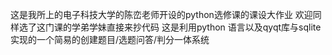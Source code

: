 这是我所上的电子科技大学的陈峦老师开设的python选修课的课设大作业
欢迎同样选了这门课的学弟学妹直接来抄代码
这是利用python 语言以及qyqt库与sqlite实现的一个简易的创建题目/选题问答/判分一体系统
